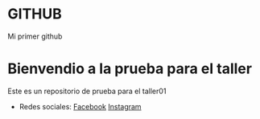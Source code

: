 # GITHUB
  Mi primer github

# Bienvendio a la prueba para el taller

  Este es un repositorio de prueba para el taller01
  * Redes sociales:
    [Facebook](https://www.facebook.com/victor.garciaromero.10/)
    [Instagram](https://www.instagram.com/victor_garo29/)

